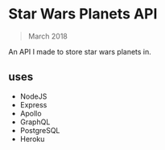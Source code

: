 # Star Wars Planets API
> March 2018

An API I made to store star wars planets in.
## uses
- NodeJS
- Express
- Apollo
- GraphQL
- PostgreSQL
- Heroku
